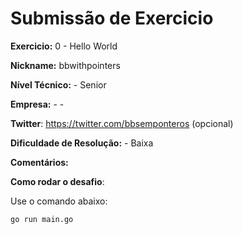 # Submissão de Exercicio

**Exercicio:** 0 - Hello World

**Nickname:** bbwithpointers

**Nível Técnico:** - Senior

**Empresa:** - -

**Twitter**: https://twitter.com/bbsemponteros (opcional)

**Dificuldade de Resolução:** - Baixa

**Comentários:** 

**Como rodar o desafio**: 

Use o comando abaixo: 
```bash
go run main.go
```